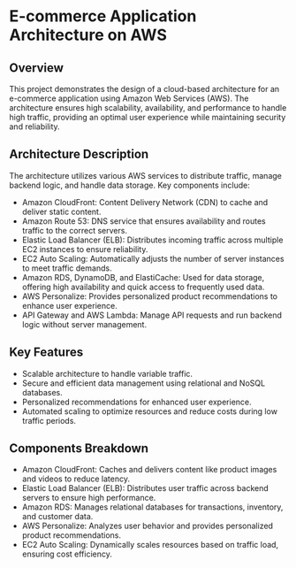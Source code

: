 # E-commerce Application Architecture on AWS

## Overview
This project demonstrates the design of a cloud-based architecture for an e-commerce application using Amazon Web Services (AWS). The architecture ensures high scalability, availability, and performance to handle high traffic, providing an optimal user experience while maintaining security and reliability.

## Architecture Description
The architecture utilizes various AWS services to distribute traffic, manage backend logic, and handle data storage. Key components include:
- Amazon CloudFront: Content Delivery Network (CDN) to cache and deliver static content.
- Amazon Route 53: DNS service that ensures availability and routes traffic to the correct servers.
- Elastic Load Balancer (ELB): Distributes incoming traffic across multiple EC2 instances to ensure reliability.
- EC2 Auto Scaling: Automatically adjusts the number of server instances to meet traffic demands.
- Amazon RDS, DynamoDB, and ElastiCache: Used for data storage, offering high availability and quick access to frequently used data.
- AWS Personalize: Provides personalized product recommendations to enhance user experience.
- API Gateway and AWS Lambda: Manage API requests and run backend logic without server management.

## Key Features
- Scalable architecture to handle variable traffic.
- Secure and efficient data management using relational and NoSQL databases.
- Personalized recommendations for enhanced user experience.
- Automated scaling to optimize resources and reduce costs during low traffic periods.

## Components Breakdown
- Amazon CloudFront: Caches and delivers content like product images and videos to reduce latency.
- Elastic Load Balancer (ELB): Distributes user traffic across backend servers to ensure high performance.
- Amazon RDS: Manages relational databases for transactions, inventory, and customer data.
- AWS Personalize: Analyzes user behavior and provides personalized product recommendations.
- EC2 Auto Scaling: Dynamically scales resources based on traffic load, ensuring cost efficiency.
